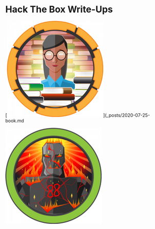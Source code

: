 # Hack The Box Write-Ups
 [![Book](/assets/img/book/book.png "Book")](_posts/2020-07-25-book.md
 
 [![Sauna](/assets/img/sauna/sauna.png "Sauna")](_posts/2020-07-28-sauna.md)
 
